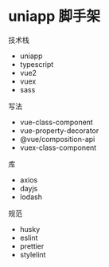 # uniapp 脚手架

技术栈
- uniapp
- typescript
- vue2
- vuex
- sass

写法
- vue-class-component
- vue-property-decorator
- @vue/composition-api
- vuex-class-component

库
- axios
- dayjs
- lodash

规范
- husky
- eslint
- prettier
- stylelint
